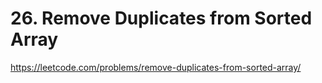 # 26. Remove Duplicates from Sorted Array

https://leetcode.com/problems/remove-duplicates-from-sorted-array/